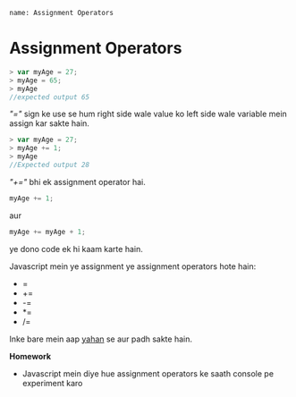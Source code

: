 ```ngMeta
name: Assignment Operators
```

# Assignment Operators

```javascript
> var myAge = 27;
> myAge = 65;
> myAge
//expected output 65
```
*"="* sign ke use se hum right side wale value ko left side wale variable mein assign kar sakte hain.

```javascript
> var myAge = 27;
> myAge += 1;
> myAge
//Expected output 28
```
*"+="* bhi ek assignment operator hai.

```javascript
myAge += 1;
```

aur
```javascript
myAge += myAge + 1;
```
ye dono code ek hi kaam karte hain.

Javascript mein ye assignment ye assignment operators hote hain:

* =
* +=
* -=
* *=
* /=

Inke bare mein aap [yahan](https://developer.mozilla.org/en-US/docs/Web/JavaScript/Reference/Operators/Assignment_Operators) se aur padh sakte hain.

**Homework**
- Javascript mein diye hue assignment operators ke saath console pe experiment karo
